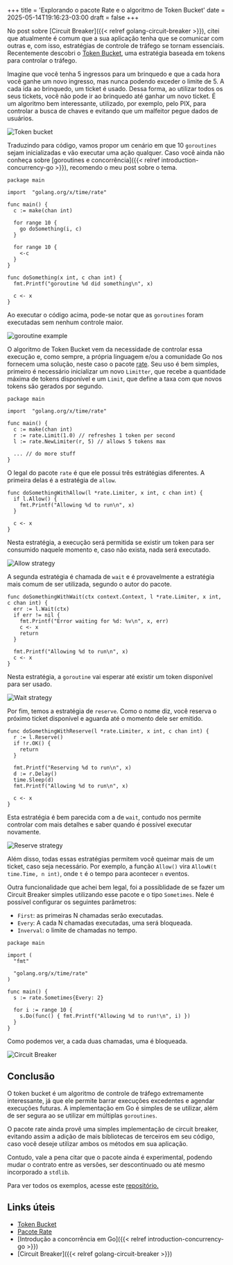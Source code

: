 +++
title = 'Explorando o pacote Rate e o algoritmo de Token Bucket'
date = 2025-05-14T19:16:23-03:00
draft = false
+++

No post sobre [Circuit Breaker]({{< relref golang-circuit-breaker >}}), citei que atualmente é comum que a sua aplicação tenha que se comunicar com outras e, com isso, estratégias de controle de tráfego se tornam essenciais. Recentemente descobri o [Token Bucket](https://en.wikipedia.org/wiki/Token_bucket), uma estratégia baseada em tokens para controlar o tráfego.

Imagine que você tenha 5 ingressos para um brinquedo e que a cada hora você ganhe um novo ingresso, mas nunca podendo exceder o limite de 5. A cada ida ao brinquedo, um ticket é usado. Dessa forma, ao utilizar todos os seus tickets, você não pode ir ao brinquedo até ganhar um novo ticket. É um algoritmo bem interessante, utilizado, por exemplo, pelo PIX, para controlar a busca de chaves e evitando que um malfeitor pegue dados de usuários.

![Token bucket](/img/posts/golang-token-bucket/token_bucket.png)

Traduzindo para código, vamos propor um cenário em que 10 `goroutines` sejam inicializadas e vão executar uma ação qualquer. Caso você ainda não conheça sobre [goroutines e concorrência]({{< relref introduction-concurrency-go >}}), recomendo o meu post sobre o tema.

```golang
package main

import	"golang.org/x/time/rate"

func main() {
  c := make(chan int)

  for range 10 {
    go doSomething(i, c)
  }

  for range 10 {
    <-c
  }
}

func doSomething(x int, c chan int) {
  fmt.Printf("goroutine %d did something\n", x)

  c <- x
}
```

Ao executar o código acima, pode-se notar que as `goroutines` foram executadas sem nenhum controle maior.

![goroutine example](/img/posts/golang-token-bucket/something.gif)

O algoritmo de Token Bucket vem da necessidade de controlar essa execução e, como sempre, a própria linguagem e/ou a comunidade Go nos fornecem uma solução, neste caso o pacote [rate](https://pkg.go.dev/golang.org/x/time/rate). Seu uso é bem simples, primeiro é necessário inicializar um novo `Limitter`, que recebe a quantidade máxima de tokens disponível e um `Limit`, que define a taxa com que novos tokens são gerados por segundo. 

```golang
package main

import	"golang.org/x/time/rate"

func main() {
  c := make(chan int)
  r := rate.Limit(1.0) // refreshes 1 token per second
  l := rate.NewLimiter(r, 5) // allows 5 tokens max

  ... // do more stuff
}
```

O legal do pacote `rate` é que ele possui três estrátégias diferentes. A primeira delas é a estratégia de `allow`. 

```golang
func doSomethingWithAllow(l *rate.Limiter, x int, c chan int) {
  if l.Allow() {
    fmt.Printf("Allowing %d to run\n", x)
  }

  c <- x
}
```

Nesta estratégia, a execução será permitida se existir um token para ser consumido naquele momento e, caso não exista, nada será executado.  

![Allow strategy](/img/posts/golang-token-bucket/allow.gif)

A segunda estratégia é chamada de `wait` e é provavelmente a estratégia mais comum de ser utilizada, segundo o autor do pacote.

```golang
func doSomethingWithWait(ctx context.Context, l *rate.Limiter, x int, c chan int) {
  err := l.Wait(ctx)
  if err != nil {
    fmt.Printf("Error waiting for %d: %v\n", x, err)
    c <- x
    return
  }

  fmt.Printf("Allowing %d to run\n", x)
  c <- x
}
```

Nesta estratégia, a `goroutine` vai esperar até existir um token disponível para ser usado.

![Wait strategy](/img/posts/golang-token-bucket/wait.gif)

Por fim, temos a estratégia de `reserve`. Como o nome diz, você reserva o próximo ticket disponível e aguarda até o momento dele ser emitido.

```golang
func doSomethingWithReserve(l *rate.Limiter, x int, c chan int) {
  r := l.Reserve()
  if !r.OK() {
    return
  }

  fmt.Printf("Reserving %d to run\n", x)
  d := r.Delay()
  time.Sleep(d)
  fmt.Printf("Allowing %d to run\n", x)

  c <- x
}
```

Esta estratégia é bem parecida com a de `wait`, contudo nos permite controlar com mais detalhes e saber quando é possível executar novamente.

![Reserve strategy](/img/posts/golang-token-bucket/reserve.gif)

Além disso, todas essas estratégias permitem você queimar mais de um ticket, caso seja necessário. Por exemplo, a função `Allow()` vira `AllowN(t time.Time, n int)`, onde `t` é o tempo para acontecer `n` eventos.

Outra funcionalidade que achei bem legal, foi a possiblidade de se fazer um Circuit Breaker simples utilizando esse pacote e o tipo `Sometimes`. Nele é possível configurar os seguintes parâmetros:
- `First`: as primeiras N chamadas serão executadas.
- `Every`: A cada N chamadas executadas, uma será bloqueada.
- `Inverval`: o limite de chamadas no tempo.

```golang
package main

import (
  "fmt"

  "golang.org/x/time/rate"
)

func main() {
  s := rate.Sometimes{Every: 2}

  for i := range 10 {
    s.Do(func() { fmt.Printf("Allowing %d to run!\n", i) })
  }
}
```

Como podemos ver, a cada duas chamadas, uma é bloqueada.

![Circuit Breaker](/img/posts/golang-token-bucket/cb.gif)

## Conclusão

O token bucket é um algoritmo de controle de tráfego extremamente interessante, já que ele permite barrar execuções excedentes e agendar execuções futuras. A implementação em Go é simples de se utilizar, além de ser segura ao se utilizar em múltiplas `goroutines`.

O pacote rate ainda provê uma simples implementação de circuit breaker, evitando assim a adição de mais bibliotecas de terceiros em seu código, caso você deseje utilizar ambos os métodos em sua aplicação.

Contudo, vale a pena citar que o pacote ainda é experimental, podendo mudar o contrato entre as versões, ser descontinuado ou até mesmo incorporado a `stdlib`.

Para ver todos os exemplos, acesse este [repositório.](https://github.com/mfbmina/poc_golang_rate)

## Links úteis

- [Token Bucket](https://en.wikipedia.org/wiki/Token_bucket)
- [Pacote Rate](https://pkg.go.dev/golang.org/x/time/rate)
- [Introdução a concorrência em Go]({{< relref introduction-concurrency-go >}})
- [Circuit Breaker]({{< relref golang-circuit-breaker >}})
